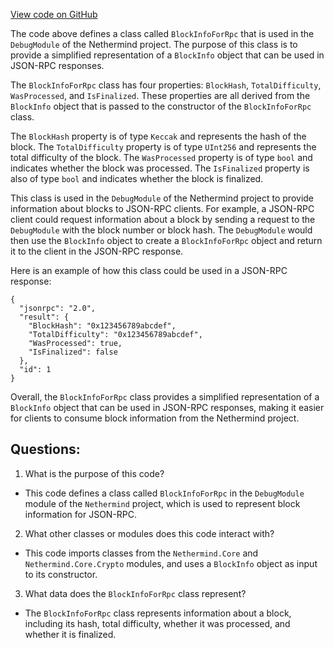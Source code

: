 [View code on GitHub](https://github.com/nethermindeth/nethermind/Nethermind.JsonRpc/Modules/DebugModule/BlockInfoForRpc.cs)

The code above defines a class called `BlockInfoForRpc` that is used in the `DebugModule` of the Nethermind project. The purpose of this class is to provide a simplified representation of a `BlockInfo` object that can be used in JSON-RPC responses.

The `BlockInfoForRpc` class has four properties: `BlockHash`, `TotalDifficulty`, `WasProcessed`, and `IsFinalized`. These properties are all derived from the `BlockInfo` object that is passed to the constructor of the `BlockInfoForRpc` class.

The `BlockHash` property is of type `Keccak` and represents the hash of the block. The `TotalDifficulty` property is of type `UInt256` and represents the total difficulty of the block. The `WasProcessed` property is of type `bool` and indicates whether the block was processed. The `IsFinalized` property is also of type `bool` and indicates whether the block is finalized.

This class is used in the `DebugModule` of the Nethermind project to provide information about blocks to JSON-RPC clients. For example, a JSON-RPC client could request information about a block by sending a request to the `DebugModule` with the block number or block hash. The `DebugModule` would then use the `BlockInfo` object to create a `BlockInfoForRpc` object and return it to the client in the JSON-RPC response.

Here is an example of how this class could be used in a JSON-RPC response:

```
{
  "jsonrpc": "2.0",
  "result": {
    "BlockHash": "0x123456789abcdef",
    "TotalDifficulty": "0x123456789abcdef",
    "WasProcessed": true,
    "IsFinalized": false
  },
  "id": 1
}
```

Overall, the `BlockInfoForRpc` class provides a simplified representation of a `BlockInfo` object that can be used in JSON-RPC responses, making it easier for clients to consume block information from the Nethermind project.
## Questions: 
 1. What is the purpose of this code?
- This code defines a class called `BlockInfoForRpc` in the `DebugModule` module of the `Nethermind` project, which is used to represent block information for JSON-RPC.

2. What other classes or modules does this code interact with?
- This code imports classes from the `Nethermind.Core` and `Nethermind.Core.Crypto` modules, and uses a `BlockInfo` object as input to its constructor.

3. What data does the `BlockInfoForRpc` class represent?
- The `BlockInfoForRpc` class represents information about a block, including its hash, total difficulty, whether it was processed, and whether it is finalized.